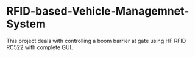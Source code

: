 # RFID-based-Vehicle-Managemnet-System
This project deals with controlling a boom barrier at gate using HF RFID RC522 with complete GUI.
